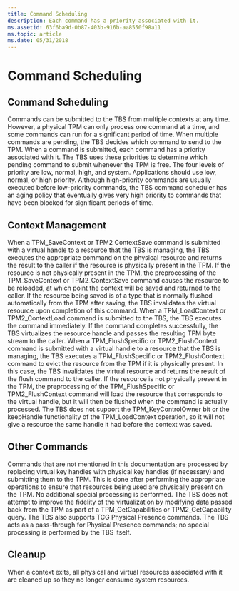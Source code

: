 ```yaml
---
title: Command Scheduling
description: Each command has a priority associated with it.
ms.assetid: 63f6ba9d-0b87-403b-916b-aa8550f98a11
ms.topic: article
ms.date: 05/31/2018
---
```


# Command Scheduling

## Command Scheduling

Commands can be submitted to the TBS from multiple contexts at any time. However, a physical TPM can only process one command at a time, and some commands can run for a significant period of time. When multiple commands are pending, the TBS decides which command to send to the TPM. When a command is submitted, each command has a priority associated with it. The TBS uses these priorities to determine which pending command to submit whenever the TPM is free. The four levels of priority are low, normal, high, and system. Applications should use low, normal, or high priority. Although high-priority commands are usually executed before low-priority commands, the TBS command scheduler has an aging policy that eventually gives very high priority to commands that have been blocked for significant periods of time.

## Context Management

When a TPM\_SaveContext or TPM2 ContextSave command is submitted with a virtual handle to a resource that the TBS is managing, the TBS executes the appropriate command on the physical resource and returns the result to the caller if the resource is physically present in the TPM. If the resource is not physically present in the TPM, the preprocessing of the TPM\_SaveContext or TPM2\_ContextSave command causes the resource to be reloaded, at which point the context will be saved and returned to the caller. If the resource being saved is of a type that is normally flushed automatically from the TPM after saving, the TBS invalidates the virtual resource upon completion of this command. When a TPM\_LoadContext or TPM2\_ContextLoad command is submitted to the TBS, the TBS executes the command immediately. If the command completes successfully, the TBS virtualizes the resource handle and passes the resulting TPM byte stream to the caller. When a TPM\_FlushSpecific or TPM2\_FlushContext command is submitted with a virtual handle to a resource that the TBS is managing, the TBS executes a TPM\_FlushSpecific or TPM2\_FlushContext command to evict the resource from the TPM if it is physically present. In this case, the TBS invalidates the virtual resource and returns the result of the flush command to the caller. If the resource is not physically present in the TPM, the preprocessing of the TPM\_FlushSpecific or TPM2\_FlushContext command will load the resource that corresponds to the virtual handle, but it will then be flushed when the command is actually processed. The TBS does not support the TPM\_KeyControlOwner bit or the keepHandle functionality of the TPM\_LoadContext operation, so it will not give a resource the same handle it had before the context was saved.

## Other Commands

Commands that are not mentioned in this documentation are processed by replacing virtual key handles with physical key handles (if necessary) and submitting them to the TPM. This is done after performing the appropriate operations to ensure that resources being used are physically present on the TPM. No additional special processing is performed. The TBS does not attempt to improve the fidelity of the virtualization by modifying data passed back from the TPM as part of a TPM\_GetCapabilities or TPM2\_GetCapability query. The TBS also supports TCG Physical Presence commands. The TBS acts as a pass-through for Physical Presence commands; no special processing is performed by the TBS itself.

## Cleanup

When a context exits, all physical and virtual resources associated with it are cleaned up so they no longer consume system resources.

 

 




